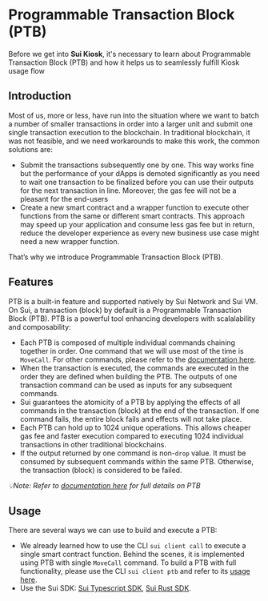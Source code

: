 # Programmable Transaction Block (PTB)

Before we get into **Sui Kiosk**, it's necessary to learn about Programmable Transaction Block (PTB) and how it helps us to seamlessly fulfill Kiosk usage flow

## Introduction

Most of us, more or less, have run into the situation where we want to batch a number of smaller transactions in order into a larger unit and submit one single transaction execution to the blockchain. In traditional blockchain, it was not feasible, and we need workarounds to make this work, the common solutions are:
- Submit the transactions subsequently one by one. This way works fine but the performance of your dApps is demoted significantly as you need to wait one transaction to be finalized before you can use their outputs for the next transaction in line. Moreover, the gas fee will not be a pleasant for the end-users
- Create a new smart contract and a wrapper function to execute other functions from the same or different smart contracts. This approach may speed up your application and consume less gas fee but in return,  reduce the developer experience as every new business use case might need a new wrapper function.

That’s why we introduce Programmable Transaction Block (PTB). 

## Features

PTB is a built-in feature and supported natively by Sui Network and Sui VM. On Sui, a transaction (block) by default is a Programmable Transaction Block (PTB). PTB is a powerful tool enhancing developers with scalalability and composability:
- Each PTB is composed of multiple individual commands chaining together in order. One command that we will use most of the time is `MoveCall`. For other commands, please refer to the [documentation here](https://docs.sui.io/concepts/transactions/prog-txn-blocks#executing-a-transaction-command).
- When the transaction is executed, the commands are executed in the order they are defined when building the PTB. The outputs of one transaction command can be used as inputs for any subsequent commands.
- Sui guarantees the atomicity of a PTB by applying the effects of all commands in the transaction (block) at the end of the transaction. If one command fails, the entire block fails and effects will not take place.
- Each PTB can hold up to 1024 unique operations. This allows cheaper gas fee and faster execution compared to executing 1024 individual transactions in other traditional blockchains.
- If the output returned by one command is non-`drop` value. It must be consumed by subsequent commands within the same PTB. Otherwise, the transaction (block) is considered to be failed.

*💡Note: Refer to [documentation here](https://docs.sui.io/concepts/transactions/prog-txn-blocks) for full details on PTB*

## Usage

There are several ways we can use to build and execute a PTB:
- We already learned how to use the CLI `sui client call` to execute a single smart contract function. Behind the scenes, it is implemented using PTB with single `MoveCall` command. To build a PTB with full functionality, please use the CLI `sui client ptb` and refer to its [usage here](https://docs.sui.io/references/cli/ptb).
- Use the Sui SDK: [Sui Typescript SDK](https://sdk.mystenlabs.com/typescript), [Sui Rust SDK](https://docs.sui.io/references/rust-sdk).
